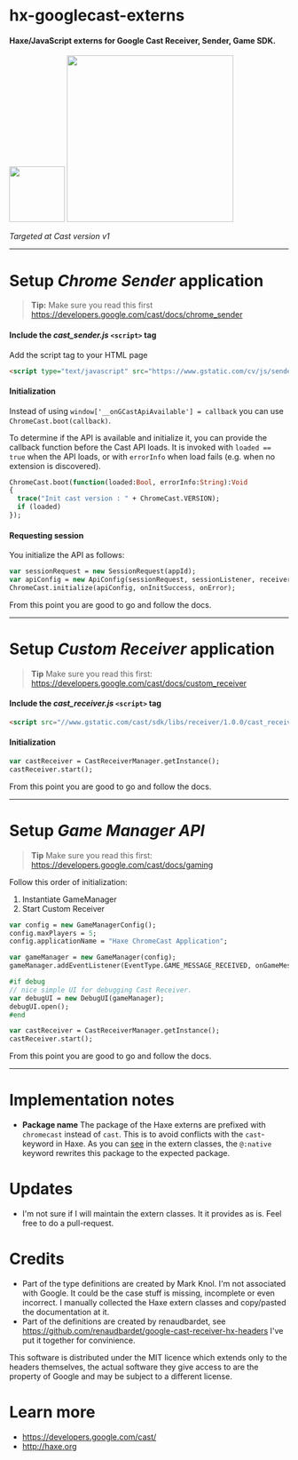# hx-googlecast-externs
#### Haxe/JavaScript externs for Google Cast Receiver, Sender, Game SDK.

<img src="https://cloud.githubusercontent.com/assets/576184/9329463/0559a0fe-45b2-11e5-8724-3a606419ecbf.png" width=100 />
<img src="https://cloud.githubusercontent.com/assets/576184/9329443/e3475fec-45b1-11e5-870f-e6f1e1393f27.png"  width=300 />

_Targeted at Cast version v1_

---

# Setup _Chrome Sender_ application

> **Tip:** Make sure you read this first https://developers.google.com/cast/docs/chrome_sender

#### Include the _cast_sender.js_ `<script>` tag
Add the script tag to your HTML page
```html
<script type="text/javascript" src="https://www.gstatic.com/cv/js/sender/v1/cast_sender.js"></script> 
```

#### Initialization
Instead of using `window['__onGCastApiAvailable'] = callback` you can use `ChromeCast.boot(callback)`.

To determine if the API is available and initialize it, you can provide the callback function before the Cast API loads. It is invoked with `loaded == true` when the API loads, or with `errorInfo` when load fails (e.g. when no extension is discovered).

```haxe
ChromeCast.boot(function(loaded:Bool, errorInfo:String):Void
{
  trace("Init cast version : " + ChromeCast.VERSION);
  if (loaded)
});
```
#### Requesting session
You initialize the API as follows:
```haxe
var sessionRequest = new SessionRequest(appId);
var apiConfig = new ApiConfig(sessionRequest, sessionListener, receiverListener);
ChromeCast.initialize(apiConfig, onInitSuccess, onError);
```
From this point you are good to go and follow the docs.

---

# Setup _Custom Receiver_ application

> **Tip** Make sure you read this first: https://developers.google.com/cast/docs/custom_receiver

#### Include the _cast_receiver.js_ `<script>` tag

```html
<script src="//www.gstatic.com/cast/sdk/libs/receiver/1.0.0/cast_receiver.js"></script>
```
#### Initialization

```haxe
var castReceiver = CastReceiverManager.getInstance();
castReceiver.start();
```
From this point you are good to go and follow the docs.

---

# Setup _Game Manager API_

> **Tip** Make sure you read this first: https://developers.google.com/cast/docs/gaming

Follow this order of initialization:

 1. Instantiate GameManager
 2. Start Custom Receiver

```haxe
var config = new GameManagerConfig();
config.maxPlayers = 5;
config.applicationName = "Haxe ChromeCast Application";

var gameManager = new GameManager(config);
gameManager.addEventListener(EventType.GAME_MESSAGE_RECEIVED, onGameMessage);

#if debug
// nice simple UI for debugging Cast Receiver.
var debugUI = new DebugUI(gameManager);
debugUI.open();
#end

var castReceiver = CastReceiverManager.getInstance();
castReceiver.start();
```
From this point you are good to go and follow the docs.

---

# Implementation notes

* **Package name** The package of the Haxe externs are prefixed with `chromecast` instead of `cast`. This is to avoid conflicts with the `cast`-keyword in Haxe. As you can [see](https://github.com/markknol/hx-googlecast-externs/blob/master/googlecast/Receiver.hx#L10) in the extern classes, the `@:native` keyword rewrites this package to the expected package.

# Updates
 * I'm not sure if I will maintain the extern classes. It it provides as is. Feel free to do a pull-request.

# Credits
 * Part of the type definitions are created by Mark Knol. I'm not associated with Google. It could be the case stuff is missing, incomplete or even incorrect. I manually collected the Haxe extern classes and copy/pasted the documentation at it.
 * Part of the definitions are created by renaudbardet, see https://github.com/renaudbardet/google-cast-receiver-hx-headers I've put it together for convinience.

This software is distributed under the MIT licence which extends only to the headers themselves, the actual software they give access to are the property of Google and may be subject to a different license.

# Learn more
 * https://developers.google.com/cast/
 * http://haxe.org

